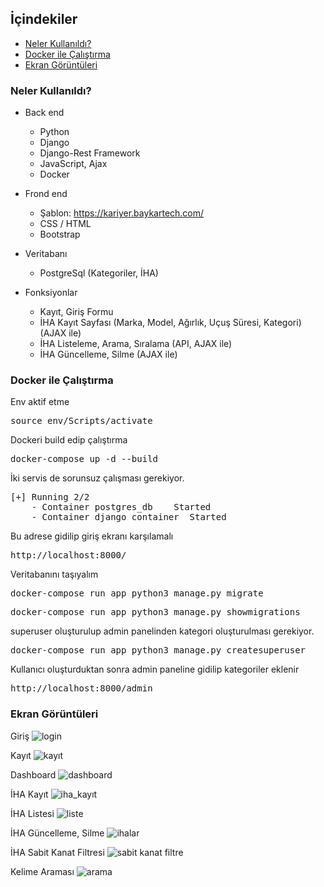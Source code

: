 ## İçindekiler
- [Neler Kullanıldı?](#neler-kullanıldı)
- [Docker ile Çalıştırma](#docker-ile-çalıştırma)
- [Ekran Görüntüleri](#ekran-görüntüleri)

### Neler Kullanıldı?
- Back end
    * Python
    * Django
    * Django-Rest Framework
    * JavaScript, Ajax
    * Docker
- Frond end
    * Şablon: https://kariyer.baykartech.com/
    * CSS / HTML
    * Bootstrap
- Veritabanı
    * PostgreSql (Kategoriler, İHA)

- Fonksiyonlar
    * Kayıt, Giriş Formu
    * İHA Kayıt Sayfası (Marka, Model, Ağırlık, Uçuş Süresi, Kategori) (AJAX ile)
    * İHA Listeleme, Arama, Sıralama (API, AJAX ile)
    * İHA Güncelleme, Silme (AJAX ile)

### Docker ile Çalıştırma

Env aktif etme
<pre>source env/Scripts/activate</pre>

Dockeri build edip çalıştırma
<pre>docker-compose up -d --build</pre>

İki servis de sorunsuz çalışması gerekiyor.
<pre>
[+] Running 2/2
    - Container postgres_db    Started
    - Container django_container  Started
</pre>

Bu adrese gidilip giriş ekranı karşılamalı
<pre>http://localhost:8000/</pre>

Veritabanını taşıyalım
<pre>docker-compose run app python3 manage.py migrate</pre>

<pre>docker-compose run app python3 manage.py showmigrations</pre>

superuser oluşturulup admin panelinden kategori oluşturulması gerekiyor.
<pre>docker-compose run app python3 manage.py createsuperuser</pre>

Kullanıcı oluşturduktan sonra admin paneline gidilip kategoriler eklenir
<pre>http://localhost:8000/admin</pre>

### Ekran Görüntüleri
Giriş
![login](https://user-images.githubusercontent.com/84662757/220663143-4e80e498-781f-4c55-9220-dd036f9aac0f.png)

Kayıt
![kayıt](https://user-images.githubusercontent.com/84662757/220663228-096c5716-8fe3-4dfb-aa49-9940cd5852b4.png)

Dashboard
![dashboard](https://user-images.githubusercontent.com/84662757/220663243-bf371caf-374c-4e38-9eb8-71e8f20d50ae.png)

İHA Kayıt
![iha_kayıt](https://user-images.githubusercontent.com/84662757/220663154-3c24177e-45bc-4419-9be1-a77f7f079522.png)

İHA Listesi
![liste](https://user-images.githubusercontent.com/84662757/220663588-c2574309-c459-4b4e-8f74-1559de260362.png)

İHA Güncelleme, Silme
![ihalar](https://user-images.githubusercontent.com/84662757/220663293-927299af-3701-4443-8f2a-21d269f9bc35.png)

İHA Sabit Kanat Filtresi
![sabit kanat filtre](https://user-images.githubusercontent.com/84662757/220663654-ec4acb51-47a2-4369-9797-86e0cafc7f7f.png)

Kelime Araması
![arama](https://user-images.githubusercontent.com/84662757/220663672-d241b8dc-58ce-44eb-9866-d0f6214ff4fe.png)

